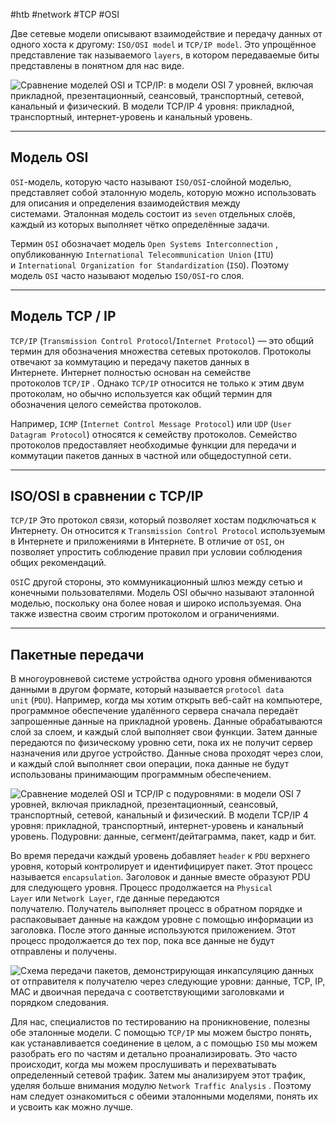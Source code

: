 #htb #network #TCP #OSI

Две сетевые модели описывают взаимодействие и передачу данных от одного хоста к другому: `ISO/OSI model` и `TCP/IP model`. Это упрощённое представление так называемого `layers`, в котором передаваемые биты представлены в понятном для нас виде.

![Сравнение моделей OSI и TCP/IP: в модели OSI 7 уровней, включая прикладной, презентационный, сеансовый, транспортный, сетевой, канальный и физический. В модели TCP/IP 4 уровня: прикладной, транспортный, интернет-уровень и канальный уровень.](https://academy.hackthebox.com/storage/modules/34/redesigned/net_models4.png)

---

## Модель OSI

`OSI`-модель, которую часто называют `ISO/OSI`-слойной моделью, представляет собой эталонную модель, которую можно использовать для описания и определения взаимодействия между системами. Эталонная модель состоит из `seven` отдельных слоёв, каждый из которых выполняет чётко определённые задачи.

Термин `OSI` обозначает модель `Open Systems Interconnection` , опубликованную `International Telecommunication Union` (`ITU`) и `International Organization for Standardization` (`ISO`). Поэтому модель `OSI` часто называют моделью `ISO/OSI`-го слоя.

---

## Модель TCP / IP

`TCP/IP` (`Transmission Control Protocol`/`Internet Protocol`) — это общий термин для обозначения множества сетевых протоколов. Протоколы отвечают за коммутацию и передачу пакетов данных в Интернете. Интернет полностью основан на семействе протоколов `TCP/IP` . Однако `TCP/IP` относится не только к этим двум протоколам, но обычно используется как общий термин для обозначения целого семейства протоколов.

Например, `ICMP` (`Internet Control Message Protocol`) или `UDP` (`User Datagram Protocol`) относятся к семейству протоколов. Семейство протоколов предоставляет необходимые функции для передачи и коммутации пакетов данных в частной или общедоступной сети.

---

## ISO/OSI в сравнении с TCP/IP

`TCP/IP` Это протокол связи, который позволяет хостам подключаться к Интернету. Он относится к `Transmission Control Protocol` используемым в Интернете и приложениями в Интернете. В отличие от `OSI`, он позволяет упростить соблюдение правил при условии соблюдения общих рекомендаций.

`OSI`С другой стороны, это коммуникационный шлюз между сетью и конечными пользователями. Модель OSI обычно называют эталонной моделью, поскольку она более новая и широко используемая. Она также известна своим строгим протоколом и ограничениями.

---

## Пакетные передачи

В многоуровневой системе устройства одного уровня обмениваются данными в другом формате, который называется `protocol data unit` (`PDU`). Например, когда мы хотим открыть веб-сайт на компьютере, программное обеспечение удалённого сервера сначала передаёт запрошенные данные на прикладной уровень. Данные обрабатываются слой за слоем, и каждый слой выполняет свои функции. Затем данные передаются по физическому уровню сети, пока их не получит сервер назначения или другое устройство. Данные снова проходят через слои, и каждый слой выполняет свои операции, пока данные не будут использованы принимающим программным обеспечением.

![Сравнение моделей OSI и TCP/IP с подуровнями: в модели OSI 7 уровней, включая прикладной, презентационный, сеансовый, транспортный, сетевой, канальный и физический. В модели TCP/IP 4 уровня: прикладной, транспортный, интернет-уровень и канальный уровень. Подуровни: данные, сегмент/дейтаграмма, пакет, кадр и бит.](https://academy.hackthebox.com/storage/modules/34/redesigned/net_models_pdu2.png)

Во время передачи каждый уровень добавляет `header` к `PDU` верхнего уровня, который контролирует и идентифицирует пакет. Этот процесс называется `encapsulation`. Заголовок и данные вместе образуют PDU для следующего уровня. Процесс продолжается на `Physical Layer` или `Network Layer`, где данные передаются получателю. Получатель выполняет процесс в обратном порядке и распаковывает данные на каждом уровне с помощью информации из заголовка. После этого данные используются приложением. Этот процесс продолжается до тех пор, пока все данные не будут отправлены и получены.

![Схема передачи пакетов, демонстрирующая инкапсуляцию данных от отправителя к получателю через следующие уровни: данные, TCP, IP, MAC и двоичная передача с соответствующими заголовками и порядком следования.](https://academy.hackthebox.com/storage/modules/34/packet_transfer.png)

Для нас, специалистов по тестированию на проникновение, полезны обе эталонные модели. С помощью `TCP/IP` мы можем быстро понять, как устанавливается соединение в целом, а с помощью `ISO` мы можем разобрать его по частям и детально проанализировать. Это часто происходит, когда мы можем прослушивать и перехватывать определенный сетевой трафик. Затем мы анализируем этот трафик, уделяя больше внимания модулю `Network Traffic Analysis` . Поэтому нам следует ознакомиться с обеими эталонными моделями, понять их и усвоить как можно лучше.